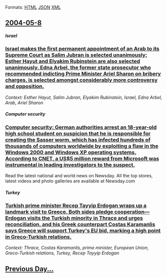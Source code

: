 
Formats: [HTML](2004/05/8/index.html)  [JSON](2004/05/8/index.json)  [XML](2004/05/8/index.xml)  

## [2004-05-8](/news/2004/05/8/index.md)

##### Israel
### [ Israel makes the first permanent appointment of an Arab to its Supreme Court as Salim Jubran is selected unanimously; Esther Hayut and Elyakim Rubinstein are also selected unanimously. Edna Arbel, the former state prosecutor who recommended indicting Prime Minister Ariel Sharon on bribery charges, is selected amongst considerably more controversy and opposition. ](/news/2004/05/8/israel-makes-the-first-permanent-appointment-of-an-arab-to-its-supreme-court-as-salim-jubran-is-selected-unanimously-esther-hayut-and-elya.md)
_Context: Esther Hayut, Salim Jubran, Elyakim Rubinstein, Israel, Edna Arbel, Arab, Ariel Sharon_

##### Computer security
### [ Computer security: German authorities arrest an 18-year-old high school student on suspicion that he is responsible for creating the Sasser worm, which has infected hundreds of thousands of computers worldwide by exploiting a flaw in the Windows 2000 and Windows XP operating systems. According to CNET, a US$5 million reward from Microsoft was instrumental in leading investigators to the suspect. ](/news/2004/05/8/computer-security-german-authorities-arrest-an-18-year-old-high-school-student-on-suspicion-that-he-is-responsible-for-creating-the-sasser.md)
Read the latest national and world news on Newsday. All the top stores, latest videos and photo galleries are available at Newsday.com

##### Turkey
### [ Turkish prime minister Recep Tayyip Erdogan wraps up a landmark visit to Greece. Both sides pledge cooperation&mdash;Erdogan visits the Turkish minority in Thrace and urges reconciliation, and his Greek counterpart Costas Karamanlis says Greece will support Turkey's EU bid, marking a high point in Greco-Turkish relations. ](/news/2004/05/8/turkish-prime-minister-recep-tayyip-erdogan-wraps-up-a-landmark-visit-to-greece-both-sides-pledge-cooperation-mdash-erdogan-visits-the-tur.md)
_Context: Thrace, Costas Karamanlis, prime minister, European Union, Greco-Turkish relations, Turkey, Recep Tayyip Erdogan_

## [Previous Day...](/news/2004/05/7/index.md)

